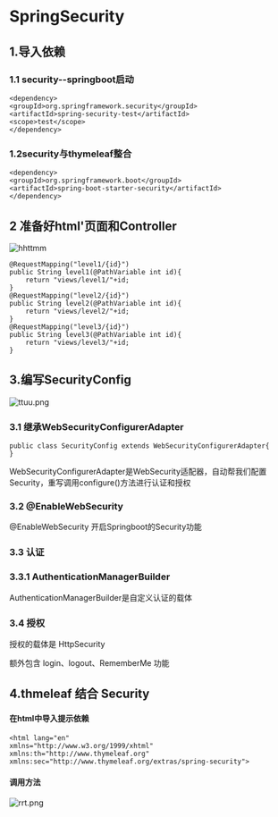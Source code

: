 # SpringSecurity
## 1.导入依赖
### 1.1 security--springboot启动
```
<dependency>     
<groupId>org.springframework.security</groupId> 
<artifactId>spring-security-test</artifactId>   
<scope>test</scope>
</dependency>
```  

### 1.2security与thymeleaf整合
```
<dependency>
<groupId>org.springframework.boot</groupId> 
<artifactId>spring-boot-starter-security</artifactId>
</dependency>

````

## 2 准备好html'页面和Controller

![hhttmm](hhttmm.png)
```
@RequestMapping("level1/{id}")
public String level1(@PathVariable int id){
    return "views/level1/"+id;
}
@RequestMapping("level2/{id}")
public String level2(@PathVariable int id){
    return "views/level2/"+id;
}
@RequestMapping("level3/{id}")
public String level3(@PathVariable int id){
    return "views/level3/"+id;
}
```

## 3.编写SecurityConfig
![ttuu.png](ttuu.png)
### 3.1 继承WebSecurityConfigurerAdapter

```
public class SecurityConfig extends WebSecurityConfigurerAdapter{
}

```
WebSecurityConfigurerAdapter是WebSecurity适配器，自动帮我们配置Security，重写调用configure()方法进行认证和授权

### 3.2 @EnableWebSecurity

@EnableWebSecurity 开启Springboot的Security功能

### 3.3 认证
### 3.3.1 AuthenticationManagerBuilder

AuthenticationManagerBuilder是自定义认证的载体

### 3.4 授权
授权的载体是 HttpSecurity  

额外包含 login、logout、RememberMe 功能


## 4.thmeleaf 结合 Security
#### 在html中导入提示依赖
```
<html lang="en" 
xmlns="http://www.w3.org/1999/xhtml" 
xmlns:th="http://www.thymeleaf.org"      
xmlns:sec="http://www.thymeleaf.org/extras/spring-security">

```
#### 调用方法
![rrt.png](rrt.png)


